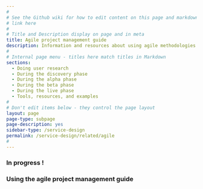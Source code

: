 ```yaml
---
#
# See the Github wiki for how to edit content on this page and markdown styles you can use:
# link here
#
# Title and Description display on page and in meta
title: Agile project management guide
description: Information and resources about using agile methodologies as you work on the Veteran Tools Platform.
#
# Internal page menu - titles here match titles in Markdown
sections:
  - Doing user research
  - During the discovery phase
  - During the alpha phase
  - During the beta phase
  - During the live phase
  - Tools, resources, and examples
#
# Don't edit items below - they control the page layout
layout: page
page-type: subpage
page-description: yes
sidebar-type: /service-design
permalink: /service-design/related/agile
#
---
```

### In progress !

### Using the agile project management guide


<!--
- vip
- github v rational
- other improvements in the new memo
- cd1 and cd2
- team structure - and use them agiley too! - flex in relation to the work that needs to be done

includes refs to
* To learn more about Agile project management, start with this <a title="Go to agile overview" href="https://www.gov.uk/service-manual/agile-delivery/agile-government-services-introduction" target="_blank">overview from Gov.UK</a>.
* 18f ?
* Ontario ?
* generic agile methods ?

-->

